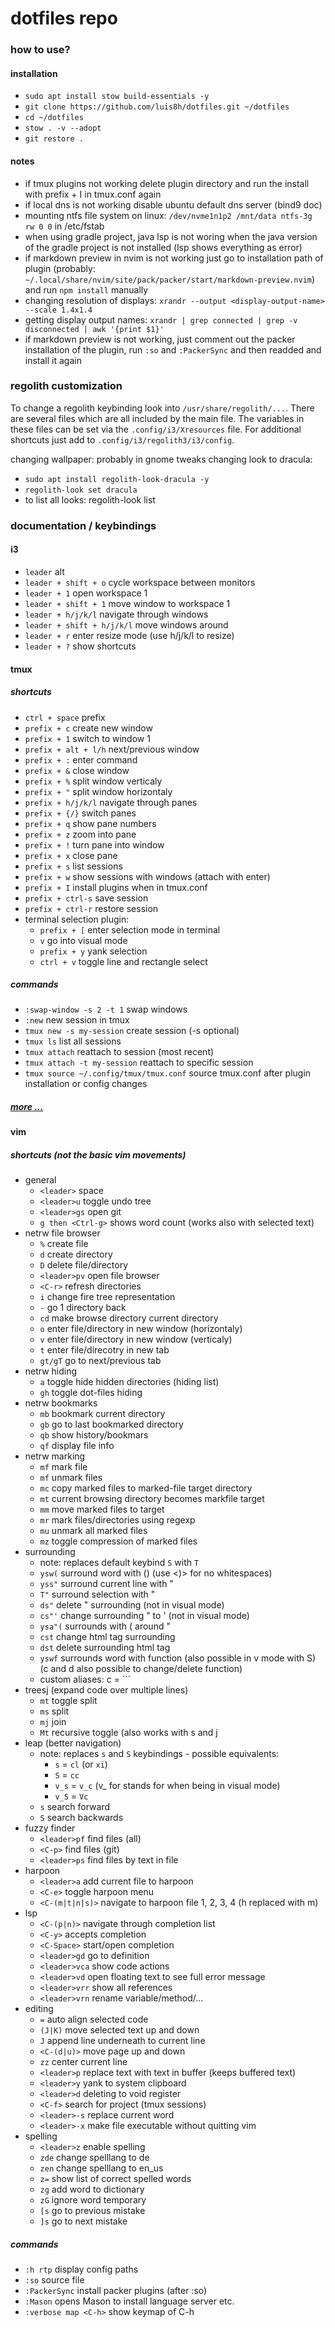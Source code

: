 # dotfiles repo


### how to use?

#### installation
-   `sudo apt install stow build-essentials -y`
-   `git clone https://github.com/luis8h/dotfiles.git ~/dotfiles`
-   `cd ~/dotfiles`
-   `stow . -v --adopt`
-   `git restore .`

#### notes
-   if tmux plugins not working delete plugin directory and run the install with prefix + I in tmux.conf again
-   if local dns is not working disable ubuntu default dns server (bind9 doc)
-   mounting ntfs file system on linux: `/dev/nvme1n1p2 /mnt/data ntfs-3g rw 0 0` in /etc/fstab
-   when using gradle project, java lsp is not woring when the java version of the gradle project is not installed (lsp shows everything as error)
-   if markdown preview in nvim is not working just go to installation path of plugin
    (probably: `~/.local/share/nvim/site/pack/packer/start/markdown-preview.nvim`) and run `npm install` manually
-   changing resolution of displays: `xrandr --output <display-output-name> --scale 1.4x1.4`
-   getting display output names: `xrandr | grep connected | grep -v disconnected | awk '{print $1}'`
-   if markdown preview is not working, just comment out the packer installation of the plugin, run `:so` and `:PackerSync` and then readded and install it again

### regolith customization
To change a regolith keybinding look into `/usr/share/regolith/...`.
There are several files which are all included by the main file.
The variables in these files can be set via the `.config/i3/Xresources` file.
For additional shortcuts just add to `.config/i3/regolith3/i3/config`.

changing wallpaper: probably in gnome tweaks
changing look to dracula:
-   `sudo apt install regolith-look-dracula -y`
-   `regolith-look set dracula`
-   to list all looks: regolith-look list


### documentation / keybindings

#### i3
- ```leader``` alt
- ```leader + shift + o``` cycle workspace between monitors
- ```leader + 1``` open workspace 1
- ```leader + shift + 1``` move window to workspace 1
- ```leader + h/j/k/l``` navigate through windows
- ```leader + shift + h/j/k/l``` move windows around
- ```leader + r``` enter resize mode (use h/j/k/l to resize)
- ```leader + ?``` show shortcuts

#### tmux
##### shortcuts
- ```ctrl + space``` prefix
- ```prefix + c``` create new window
- ```prefix + 1``` switch to window 1
- ```prefix + alt + l/h``` next/previous window
- ```prefix + :``` enter command
- ```prefix + &``` close window
- ```prefix + %``` split window verticaly
- ```prefix + "``` split window horizontaly
- ```prefix + h/j/k/l``` navigate through panes
- ```prefix + {/}``` switch panes
- ```prefix + q``` show pane numbers
- ```prefix + z``` zoom into pane
- ```prefix + !``` turn pane into window
- ```prefix + x``` close pane
- ```prefix + s``` list sessions
- ```prefix + w``` show sessions with windows (attach with enter)
- ```prefix + I``` install plugins when in tmux.conf
- ```prefix + ctrl-s``` save session
- ```prefix + ctrl-r``` restore session
- terminal selection plugin:
    - ```prefix + [``` enter selection mode in terminal
    - ```v``` go into visual mode
    - ```prefix + y``` yank selection
    - ```ctrl + v``` toggle line and rectangle select

##### commands
- ```:swap-window -s 2 -t 1``` swap windows
- ```:new``` new session in tmux
- ```tmux new -s my-session``` create session (-s optional)
- ```tmux ls``` list all sessions
- ```tmux attach``` reattach to session (most recent)
- ```tmux attach -t my-session``` reattach to specific session
- ```tmux source ~/.config/tmux/tmux.conf``` source tmux.conf after plugin
installation or config changes

##### [more ...](https://tmuxcheatsheet.com/)

#### vim
##### shortcuts (not the basic vim movements)
- general
    - ```<leader>``` space
    - ```<leader>u``` toggle undo tree
    - ```<leader>gs``` open git
    - ```g then <Ctrl-g>``` shows word count (works also with selected text)
- netrw file browser
    - ```%``` create file
    - ```d``` create directory
    - ```D``` delete file/directory
    - ```<leader>pv``` open file browser
    - ```<C-r>``` refresh directories
    - ```i``` change fire tree representation
    - ```-``` go 1 directory back
    - ```cd``` make browse directory current directory
    - ```o``` enter file/directory in new window (horizontaly)
    - ```v``` enter file/directory in new window (verticaly)
    - ```t``` enter file/direcotry in new tab
    - ```gt/gT``` go to next/previous tab
- netrw hiding
    - ```a``` toggle hide hidden directories (hiding list)
    - ```gh``` toggle dot-files hiding
- netrw bookmarks
    - ```mb``` bookmark current directory
    - ```gb``` go to last bookmarked directory
    - ```qb``` show history/bookmars
    - ```qf``` display file info
- netrw marking
    - ```mf``` mark file
    - ```mf``` unmark files
    - ```mc``` copy marked files to marked-file target directory
    - ```mt``` current browsing directory becomes markfile target
    - ```mm``` move marked files to target
    - ```mr``` mark files/directories using regexp
    - ```mu``` unmark all marked files
    - ```mz``` toggle compression of marked files
- surrounding
    - note: replaces default keybind ```S``` with ```T```
    - ```ysw(``` surround word with () (use <)> for no whitespaces)
    - ```yss"``` surround current line with "
    - ```T"``` surround selection with "
    - ```ds"``` delete " surrounding (not in visual mode)
    - ```cs"'``` change surrounding " to ' (not in visual mode)
    - ```ysa"(``` surrounds with ( around "
    - ```cst``` change html tag surrounding
    - ```dst``` delete surrounding html tag
    - ```yswf``` surrounds word with function (also possible in v mode with S) (c and d also possible to change/delete function)
    - custom aliases: c = ```
- treesj (expand code over multiple lines)
    - ```mt``` toggle split
    - ```ms``` split
    - ```mj``` join
    - ```Mt``` recursive toggle (also works with s and j
- leap (better navigation)
    - note: replaces ```s``` and ```S``` keybindings - possible equivalents:
        - ```s``` = ```cl``` (or ```xi```)
        - ```S``` = ```cc```
        - ```v_s``` = ```v_c``` (v_ for stands for when being in visual mode)
        - ```v_S``` = ```Vc```
    - ```s``` search forward
    - ```S``` search backwards
- fuzzy finder
    - ```<leader>pf``` find files (all)
    - ```<C-p>``` find files (git)
    - ```<leader>ps``` find files by text in file
- harpoon
    - ```<leader>a``` add current file to harpoon
    - ```<C-e>``` toggle harpoon menu
    - ```<C-(m|t|n|s)>``` navigate to harpoon file 1, 2, 3, 4 (h replaced with m)
- lsp
    - ```<C-(p|n)>``` navigate through completion list
    - ```<C-y>``` accepts completion
    - ```<C-Space>``` start/open completion
    - ```<leader>gd``` go to definition
    - ```<leader>vca``` show code actions
    - ```<leader>vd``` open floating text to see full error message
    - ```<leader>vrr``` show all references
    - ```<leader>vrn``` rename variable/method/...
- editing
    - ```=``` auto align selected code
    - ```(J|K)``` move selected text up and down
    - ```J``` append line underneath to current line
    - ```<C-(d|u)>``` move page up and down
    - ```zz``` center current line
    - ```<leader>p``` replace text with text in buffer (keeps buffered text)
    - ```<leader>y``` yank to system clipboard
    - ```<leader>d``` deleting to void register
    - ```<C-f>``` search for project (tmux sessions)
    - ```<leader>-s``` replace current word
    - ```<leader>-x``` make file executable without quitting vim
- spelling
    - ```<leader>z``` enable spelling
    - ```zde``` change spelllang to de
    - ```zen``` change spelllang to en_us
    - ```z=``` show list of correct spelled words
    - ```zg``` add word to dictionary
    - ```zG``` ignore word temporary
    - ```[s``` go to previous mistake
    - ```]s``` go to next mistake


##### commands
- ```:h rtp``` display config paths
- ```:so``` source file
- ```:PackerSync``` install packer plugins (after :so)
- ```:Mason``` opens Mason to install language server etc.
- ```:verbose map <C-h>``` show keymap of C-h



